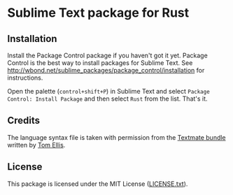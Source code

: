 # Sublime Text package for Rust

## Installation

Install the Package Control package if you haven't got it yet. Package Control is the best way to install packages for Sublime Text. See http://wbond.net/sublime_packages/package_control/installation for instructions.

Open the palette (`control+shift+P`) in Sublime Text and select `Package Control: Install Package` and then select `Rust` from the list. That's it.

## Credits

The language syntax file is taken with permission from the [Textmate bundle](https://github.com/tomgrohl/Rust.tmbundle) written by [Tom Ellis](https://github.com/tomgrohl).

## License

This package is licensed under the MIT License ([LICENSE.txt](https://github.com/fmartini/sublime-rust/blob/master/LICENSE.txt)).
